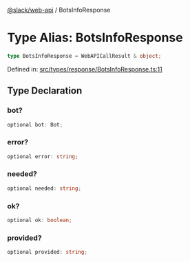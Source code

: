 [@slack/web-api](../index.md) / BotsInfoResponse

# Type Alias: BotsInfoResponse

```ts
type BotsInfoResponse = WebAPICallResult & object;
```

Defined in: [src/types/response/BotsInfoResponse.ts:11](https://github.com/slackapi/node-slack-sdk/blob/main/packages/web-api/src/types/response/BotsInfoResponse.ts#L11)

## Type Declaration

### bot?

```ts
optional bot: Bot;
```

### error?

```ts
optional error: string;
```

### needed?

```ts
optional needed: string;
```

### ok?

```ts
optional ok: boolean;
```

### provided?

```ts
optional provided: string;
```

